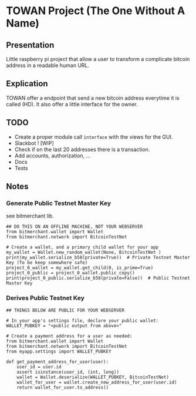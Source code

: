 # TOWAN Project (The One Without A Name) #

## Presentation ##

Little raspberry pi project that allow a user to transform a complicate bitcoin address in a readable human URL.

## Explication ##

TOWAN offer a endpoint that send a new bitcoin address everytime it is called (HD). It also offer a little interface for the owner.

## TODO ##

* Create a proper module call `ìnterface` with the views for the GUI.
* Slackbot ! [WIP]
* Check if on the last 20 addresses there is a transaction.
* Add accounts, authorization, ...
* Docs
* Tests

## Notes ##

### Generate Public Testnet Master Key ###

see bitmerchant lib.

```
## DO THIS ON AN OFFLINE MACHINE, NOT YOUR WEBSERVER
from bitmerchant.wallet import Wallet
from bitmerchant.network import BitcoinTestNet

# Create a wallet, and a primary child wallet for your app
my_wallet = Wallet.new_random_wallet(None, BitcoinTestNet )
print(my_wallet.serialize_b58(private=True))  # Private Testnet Master Key (To be keep somewhere safe)
project_0_wallet = my_wallet.get_child(0, is_prime=True)
project_0_public = project_0_wallet.public_copy()
print(project_0_public.serialize_b58(private=False))  # Public Testnet Master Key
```

### Derives Public Testnet Key ###

```
## THINGS BELOW ARE PUBLIC FOR YOUR WEBSERVER

# In your app's settings file, declare your public wallet:
WALLET_PUBKEY = "<public output from above>"

# Create a payment address for a user as needed:
from bitmerchant.wallet import Wallet
from bitmerchant.network import BitcoinTestNet
from myapp.settings import WALLET_PUBKEY

def get_payment_address_for_user(user):
    user_id = user.id
    assert isinstance(user_id, (int, long))
    wallet = Wallet.deserialize(WALLET_PUBKEY, BitcoinTestNet)
    wallet_for_user = wallet.create_new_address_for_user(user.id)
    return wallet_for_user.to_address()
```
